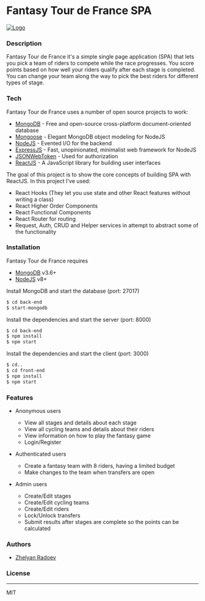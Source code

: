 # Fantasy Tour de France SPA

[![Logo](https://i.imgur.com/JArn7Kt.png)](https://www.letour.fr/en/)

### Description

Fantasy Tour de France it's a simple single page application (SPA) that lets you pick a team of riders to compete while the race progresses. You score points based on how well your riders qualify after each stage is completed. You can change your team along the way to pick the best riders for different types of stage.

### Tech

Fantasy Tour de France uses a number of open source projects to work:
* [MongoDB](https://www.mongodb.com) - Free and open-source cross-platform document-oriented database
* [Mongoose](http://mongoosejs.com/index.html) - Elegant MongoDB object modeling for NodeJS
* [NodeJS](https://nodejs.org/en/) - Evented I/O for the backend
* [ExpressJS](https://expressjs.com) - Fast, unopinionated, minimalist web framework for NodeJS
* [JSONWebToken](https://jwt.io) - Used for authorization
* [ReactJS](https://reactjs.org) - A JavaScript library for building user interfaces

The goal of this project is to show the core concepts of building SPA with ReactJS. In this project I've used:

* React Hooks (They let you use state and other React features without writing a class)
* React Higher Order Components
* React Functional Components
* React Router for routing
* Request, Auth, CRUD and Helper services in attempt to abstract some of the functionality

### Installation

Fantasy Tour de France requires 
* [MongoDB](https://www.mongodb.com/download-center#community) v3.6+
* [NodeJS](https://nodejs.org/en/) v8+

Install MongoDB and start the database (port: 27017)

```sh
$ cd back-end
$ start-mongodb
```

Install the dependencies and start the server (port: 8000)

```sh
$ cd back-end
$ npm install
$ npm start
```

Install the dependencies and start the client (port: 3000)

```sh
$ cd..
$ cd front-end
$ npm install
$ npm start
```

### Features

- Anonymous users
    - View all stages and details about each stage
    - View all cycling teams and details about their riders
    - View information on how to play the fantasy game
    - Login/Register

- Authenticated users
    - Create a fantasy team with 8 riders, having a limited budget
    - Make changes to the team when transfers are open

- Admin users
    - Create/Edit stages
    - Create/Edit cycling teams
    - Create/Edit riders
    - Lock/Unlock transfers
    - Submit results after stages are complete so the points can be calculated 

### Authors

* [Zhelyan Radoev](https://github.com/jeliozver)

### License
----

MIT